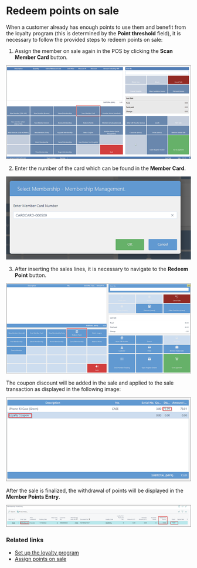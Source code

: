 # Redeem points on sale

When a customer already has enough points to use them and benefit from the loyalty program (this is determined by the **Point threshold** field), it is necessary to follow the provided steps to redeem points on sale:


1. Assign the member on sale again in the POS by clicking the **Scan Member Card** button.

![scan_member_card2](../images/Scan%20member%20card.png)

2. Enter the number of the card which can be found in the **Member Card**.

![Member_card_scaned2](../images/Member%20card%20scaned.png)

3. After inserting the sales lines, it is necessary to navigate to the **Redeem Point** button. 

![Redeem_points](../images/Reedem%20points.png)

The coupon discount will be added in the sale and applied to the sale transaction as displayed in the following image:

![Sales_lines](../images/Sales%20lines.png)

After the sale is finalized, the withdrawal of points will be displayed in the **Member Points Entry**.

![membership_points_entry_after_redeem](../images/Membership%20points%20entry%20after%20redeem.png)


### Related links

- [Set up the loyalty program](Loyalty%20setup.md)
- [Assign points on sale](Assigning%20points%20on%20sale.md)